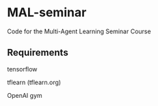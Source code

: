 # MAL-seminar
Code for the Multi-Agent Learning Seminar Course

## Requirements

tensorflow

tflearn (tflearn.org)

OpenAI gym
